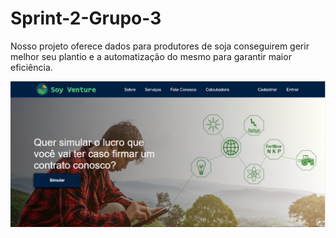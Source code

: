 # Sprint-2-Grupo-3

Nosso projeto oferece dados para produtores de soja conseguirem gerir melhor seu plantio e a automatização do mesmo para garantir maior eficiência.

<img src='./images/readme-img.PNG'> </img>

